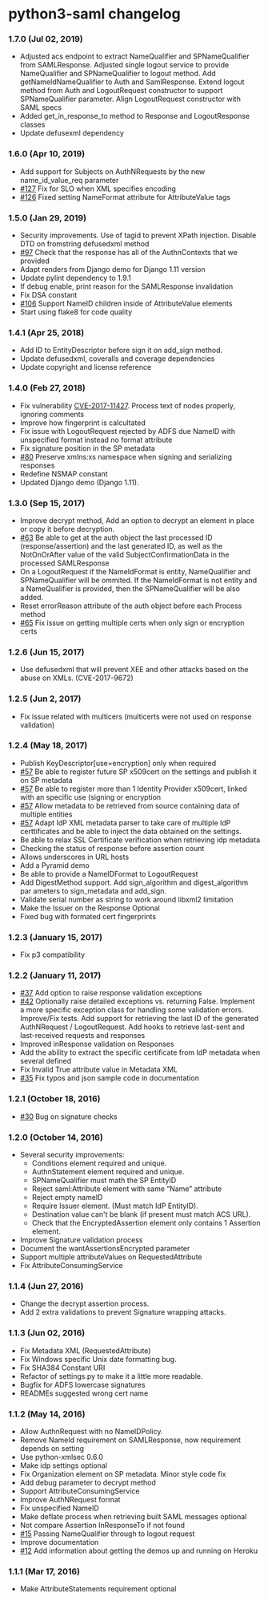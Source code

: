 # python3-saml changelog
### 1.7.0 (Jul 02, 2019)
* Adjusted acs endpoint to extract NameQualifier and SPNameQualifier from SAMLResponse. Adjusted single logout service to provide NameQualifier and SPNameQualifier to logout method. Add getNameIdNameQualifier to Auth and SamlResponse. Extend logout method from Auth and LogoutRequest constructor to support SPNameQualifier parameter. Align LogoutRequest constructor with SAML specs
* Added get_in_response_to method to Response and LogoutResponse classes
* Update defusexml dependency

### 1.6.0 (Apr 10, 2019)
* Add support for Subjects on AuthNRequests by the new name_id_value_req parameter
* [#127](https://github.com/onelogin/python3-saml/pull/127) Fix for SLO when XML specifies encoding
* [#126](https://github.com/onelogin/python3-saml/pull/126) Fixed setting NameFormat attribute for AttributeValue tags

### 1.5.0 (Jan 29, 2019)
* Security improvements. Use of tagid to prevent XPath injection. Disable DTD on fromstring defusedxml method
* [#97](https://github.com/onelogin/python3-saml/pull/97) Check that the response has all of the AuthnContexts that we provided
* Adapt renders from Django demo for Django 1.11 version
* Update pylint dependency to 1.9.1
* If debug enable, print reason for the SAMLResponse invalidation
* Fix DSA constant
* [#106](https://github.com/onelogin/python3-saml/pull/106) Support NameID children inside of AttributeValue elements
* Start using flake8 for code quality

### 1.4.1 (Apr 25, 2018)
* Add ID to EntityDescriptor before sign it on add_sign method.
* Update defusedxml, coveralls and coverage dependencies
* Update copyright and license reference

### 1.4.0 (Feb 27, 2018)
* Fix vulnerability [CVE-2017-11427](https://cve.mitre.org/cgi-bin/cvename.cgi?name=CVE-2017-11427). Process text of nodes properly, ignoring comments
* Improve how fingerprint is calcultated
* Fix issue with LogoutRequest rejected by ADFS due NameID with unspecified format instead no format attribute
* Fix signature position in the SP metadata
* [#80](https://github.com/onelogin/python3-saml/pull/80) Preserve xmlns:xs namespace when signing and serializing responses
* Redefine NSMAP constant
* Updated Django demo (Django 1.11).

### 1.3.0 (Sep 15, 2017)
* Improve decrypt method, Add an option to decrypt an element in place or copy it before decryption.
* [#63](https://github.com/onelogin/python3-saml/pull/63) Be able to get at the auth object the last processed ID (response/assertion) and the last generated ID, as well as the NotOnOrAfter value of the valid SubjectConfirmationData in the processed SAMLResponse
* On a LogoutRequest if the NameIdFormat is entity, NameQualifier and SPNameQualifier will be ommited. If the NameIdFormat is not entity and a NameQualifier is provided, then the SPNameQualifier will be also added.
* Reset errorReason attribute of the auth object before each Process method
* [#65](https://github.com/onelogin/python3-saml/pull/65) Fix issue on getting multiple certs when only sign or encryption certs

### 1.2.6 (Jun 15, 2017)
* Use defusedxml that will prevent XEE and other attacks based on the abuse on XMLs. (CVE-2017-9672)

### 1.2.5 (Jun 2, 2017)
* Fix issue related with multicers (multicerts were not used on response validation)
### 1.2.4 (May 18, 2017)
* Publish KeyDescriptor[use=encryption] only when required
* [#57](https://github.com/onelogin/python3-saml/pull/57) Be able to register future SP x509cert on the settings and publish it on SP metadata
* [#57](https://github.com/onelogin/python3-saml/pull/57) Be able to register more than 1 Identity Provider x509cert, linked with an specific use (signing or encryption
* [#57](https://github.com/onelogin/python3-saml/pull/57) Allow metadata to be retrieved from source containing data of multiple entities
* [#57](https://github.com/onelogin/python3-saml/pull/57) Adapt IdP XML metadata parser to take care of multiple IdP certtificates and be able to inject the data obtained on the settings.
* Be able to relax SSL Certificate verification when retrieving idp metadata
* Checking the status of response before assertion count
* Allows underscores in URL hosts
* Add a Pyramid demo
* Be able to provide a NameIDFormat to LogoutRequest
* Add DigestMethod support. Add sign_algorithm and digest_algorithm par
ameters to sign_metadata and add_sign.
* Validate serial number as string to work around libxml2 limitation
* Make the Issuer on the Response Optional
* Fixed bug with formated cert fingerprints

### 1.2.3 (January 15, 2017)
 * Fix p3 compatibility

### 1.2.2 (January 11, 2017)
 * [#37](https://github.com/onelogin/python3-saml/pull/37) Add option to raise response validation exceptions
 * [#42](https://github.com/onelogin/python3-saml/pull/42) Optionally raise detailed exceptions vs. returning False. Implement a more specific exception class for handling some validation errors. Improve/Fix tests. Add support for retrieving the last ID of the generated AuthNRequest / LogoutRequest. Add hooks to retrieve last-sent and last-received requests and responses
 * Improved inResponse validation on Responses
 * Add the ability to extract the specific certificate from IdP metadata when several defined
 * Fix Invalid True attribute value in Metadata XML
 * [#35](https://github.com/onelogin/python3-saml/pull/35) Fix typos and json sample code in documentation

### 1.2.1 (October 18, 2016)
 * [#30](https://github.com/onelogin/python3-saml/pull/30) Bug on signature checks

### 1.2.0 (October 14, 2016)
* Several security improvements:
  * Conditions element required and unique.
  * AuthnStatement element required and unique.
  * SPNameQualifier must math the SP EntityID
  * Reject saml:Attribute element with same “Name” attribute
  * Reject empty nameID
  * Require Issuer element. (Must match IdP EntityID).
  * Destination value can't be blank (if present must match ACS URL).
  * Check that the EncryptedAssertion element only contains 1 Assertion element.
* Improve Signature validation process
* Document the wantAssertionsEncrypted parameter
* Support multiple attributeValues on RequestedAttribute
* Fix AttributeConsumingService

### 1.1.4 (Jun 27, 2016)
* Change the decrypt assertion process.
* Add 2 extra validations to prevent Signature wrapping attacks.

### 1.1.3 (Jun 02, 2016)
* Fix Metadata XML (RequestedAttribute)
* Fix Windows specific Unix date formatting bug.
* Fix SHA384 Constant URI
* Refactor of settings.py to make it a little more readable.
* Bugfix for ADFS lowercase signatures
* READMEs suggested wrong cert name

### 1.1.2 (May 14, 2016)

* Allow AuthnRequest with no NameIDPolicy.
* Remove NameId requirement on SAMLResponse, now requirement depends on setting
* Use python-xmlsec 0.6.0
* Make idp settings optional
* Fix Organization element on SP metadata. Minor style code fix
* Add debug parameter to decrypt method
* Support AttributeConsumingService
* Improve AuthNRequest format
* Fix unspecified NameID
* Make deflate process when retrieving built SAML messages optional
* Not compare Assertion InResponseTo if not found
* [#15](https://github.com/onelogin/python3-saml/pull/15) Passing NameQualifier through to logout request
* Improve documentation
* [#12](https://github.com/onelogin/python3-saml/pull/12) Add information about getting the demos up and running on Heroku

### 1.1.1 (Mar 17, 2016)
* Make AttributeStatements requirement optional
